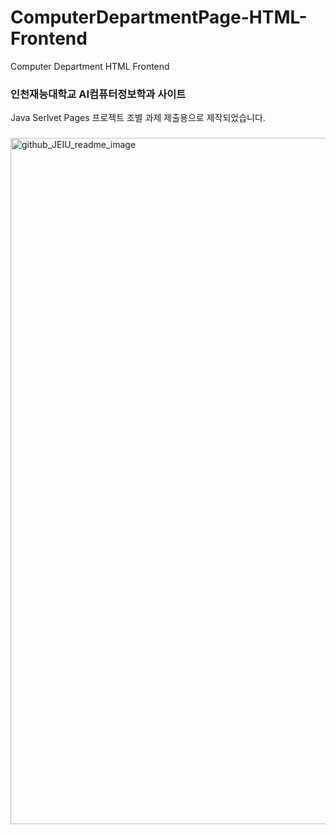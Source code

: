 # ComputerDepartmentPage-HTML-Frontend
Computer Department HTML Frontend

<h3>인천재능대학교 AI컴퓨터정보학과 사이트</h3>
Java Serlvet Pages 프로젝트 조별 과제 제출용으로 제작되었습니다.
<br>

<h3></h3>
<img width="1098" alt="github_JEIU_readme_image" src="https://user-images.githubusercontent.com/38902021/171987018-d92fc835-07d7-41da-9908-c6369b833128.png">
